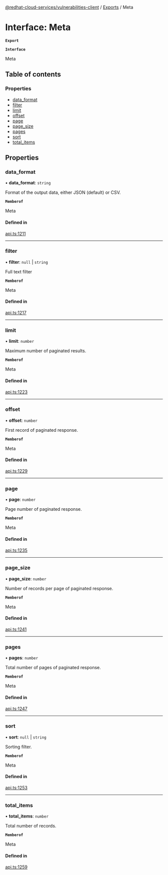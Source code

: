 [@redhat-cloud-services/vulnerabilities-client](../README.md) / [Exports](../modules.md) / Meta

# Interface: Meta

**`Export`**

**`Interface`**

Meta

## Table of contents

### Properties

- [data\_format](Meta.md#data_format)
- [filter](Meta.md#filter)
- [limit](Meta.md#limit)
- [offset](Meta.md#offset)
- [page](Meta.md#page)
- [page\_size](Meta.md#page_size)
- [pages](Meta.md#pages)
- [sort](Meta.md#sort)
- [total\_items](Meta.md#total_items)

## Properties

### data\_format

• **data\_format**: `string`

Format of the output data, either JSON (default) or CSV.

**`Memberof`**

Meta

#### Defined in

[api.ts:1211](https://github.com/RedHatInsights/javascript-clients/blob/master/packages/vulnerabilities/api.ts#L1211)

___

### filter

• **filter**: ``null`` \| `string`

Full text filter

**`Memberof`**

Meta

#### Defined in

[api.ts:1217](https://github.com/RedHatInsights/javascript-clients/blob/master/packages/vulnerabilities/api.ts#L1217)

___

### limit

• **limit**: `number`

Maximum number of paginated results.

**`Memberof`**

Meta

#### Defined in

[api.ts:1223](https://github.com/RedHatInsights/javascript-clients/blob/master/packages/vulnerabilities/api.ts#L1223)

___

### offset

• **offset**: `number`

First record of paginated response.

**`Memberof`**

Meta

#### Defined in

[api.ts:1229](https://github.com/RedHatInsights/javascript-clients/blob/master/packages/vulnerabilities/api.ts#L1229)

___

### page

• **page**: `number`

Page number of paginated response.

**`Memberof`**

Meta

#### Defined in

[api.ts:1235](https://github.com/RedHatInsights/javascript-clients/blob/master/packages/vulnerabilities/api.ts#L1235)

___

### page\_size

• **page\_size**: `number`

Number of records per page of paginated response.

**`Memberof`**

Meta

#### Defined in

[api.ts:1241](https://github.com/RedHatInsights/javascript-clients/blob/master/packages/vulnerabilities/api.ts#L1241)

___

### pages

• **pages**: `number`

Total number of pages of paginated response.

**`Memberof`**

Meta

#### Defined in

[api.ts:1247](https://github.com/RedHatInsights/javascript-clients/blob/master/packages/vulnerabilities/api.ts#L1247)

___

### sort

• **sort**: ``null`` \| `string`

Sorting filter.

**`Memberof`**

Meta

#### Defined in

[api.ts:1253](https://github.com/RedHatInsights/javascript-clients/blob/master/packages/vulnerabilities/api.ts#L1253)

___

### total\_items

• **total\_items**: `number`

Total number of records.

**`Memberof`**

Meta

#### Defined in

[api.ts:1259](https://github.com/RedHatInsights/javascript-clients/blob/master/packages/vulnerabilities/api.ts#L1259)

